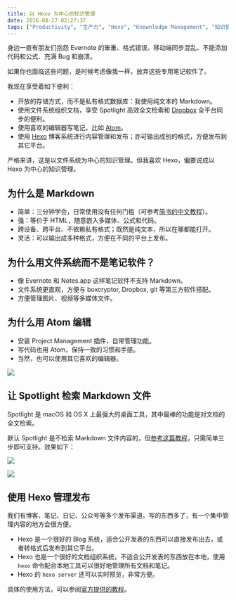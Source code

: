 ```yaml
---
title: 以 Hexo 为中心的知识管理
date: 2016-08-27 02:27:37
tags: ["Productivity", "生产力", "Hexo", "Knownledge Management", "知识管理"]
---
```

身边一直有朋友们抱怨 Evernote 的笨重、格式错误、移动端同步混乱、不能添加代码和公式、充满 Bug 和崩溃。

如果你也面临这些问题，是时候考虑像我一样，放弃这些专用笔记软件了。

我现在享受着如下便利：

- 开放的存储方式，而不是私有格式数据库：我使用纯文本的 Markdown。
- 使用文件系统组织文档，享受 Spotlight 高效全文检索和 [Dropbox](http://dropbox.com) 全平台同步的便利。
- 使用喜欢的编辑器写笔记，比如 [Atom](http://atom.io)。
- 使用 [Hexo](http://hexo.io) 博客系统进行内容管理和发布；亦可输出成别的格式，方便发布到其它平台。

严格来讲，这是以文件系统为中心的知识管理。但我喜欢 Hexo，偏要说成以 Hexo 为中心的知识管理。

<!--more-->

## 为什么是 Markdown

- 简单：三分钟学会，日常使用没有任何门槛（可参考[简书的中文教程](http://www.jianshu.com/p/q81RER)）。
- 强：等价于 HTML，随意嵌入多媒体、公式和代码。
- 跨设备、跨平台、不依赖私有格式；既然是纯文本，所以在哪都能打开。
- 灵活：可以输出成多种格式，方便在不同的平台上发布。

## 为什么用文件系统而不是笔记软件？

- 像 Evernote 和 Notes.app 这样笔记软件不支持 Markdown。
- 文件系统更直观，方便与 boxcryptor, Dropbox, git 等第三方软件搭配。
- 方便管理图片、视频等多媒体文件。

## 为什么用 Atom 编辑

- 安装 Project Management 插件，自带管理功能。
- 写代码也用 Atom，保持一致的习惯和手感。
- 当然，也可以使用其它喜欢的编辑器。

![](/hexo-centric-knowledge-managment/atom.jpg)

## 让 Spotlight 检索 Markdown 文件

Spotlight 是 macOS 和 OS X 上最强大的桌面工具，其中最棒的功能是对文档的全文检索。

默认 Spotlight 是不检索 Markdown 文件内容的，但[参考这篇教程](/make-spotlight-index-markdown-files/)，只需简单三步即可支持。效果如下：

![](/fixing-spotlight-indexing-of-markdown-content/spotlight.jpg)

![](/fixing-spotlight-indexing-of-markdown-content/mdquery.jpg)

## 使用 Hexo 管理发布

我们有博客、笔记、日记、公众号等多个发布渠道。写的东西多了，有一个集中管理内容的地方会很方便。

- Hexo 是一个很好的 Blog 系统，适合公开发表的东西可以直接发布出去，或者转格式后发布到其它平台。
- Hexo 也是一个很好的文档组织系统，不适合公开发表的东西放在本地，使用 `hexo` 命令配合本地工具可以很好地管理所有文档和笔记。
- Hexo 的 `hexo server` 还可以实时预览，非常方便。

具体的使用方法，可以参阅[官方提供的教程](https://hexo.io/docs/)。
